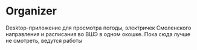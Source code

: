 # Organizer
Desktop-приложение для просмотра погоды, электричек Смоленского направления и расписания во ВШЭ в одном окошке. Пока сюда лучше не смотреть, ведутся работы
